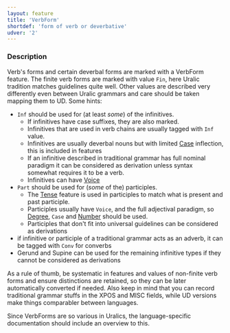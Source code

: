 ```yaml
---
layout: feature
title: 'VerbForm'
shortdef: 'form of verb or deverbative'
udver: '2'
---
```


### Description

Verb's forms and certain deverbal forms are marked with a VerbForm feature. The
finite verb forms are marked with value `Fin`, here Uralic tradition matches
guidelines quite well. Other values are described very differently even between
Uralic grammars and care should be taken mapping them to UD. Some hints:

* `Inf` should be used for (at least *some*) of the infinitives.
  * If infinitives have case suffixes, they are also marked.
  * Infinitives that are used in verb chains are usually tagged with `Inf`
    value.
  * Infinitives are usually deverbal nouns but with limited [Case]() inflection,
    this is included in features
  * If an infinitive described in traditional grammar has full nominal paradigm
    it can be considered as derivation unless syntax somewhat requires it to be
    a verb.
  * Infinitives can have [Voice]()
* `Part` should be used for (*some* of the) participles.
  * The [Tense]() feature is used in participles to match what is present and
    past participle.
  * Participles usually have `Voice`, and the full adjectival paradigm, so
    [Degree](), `Case` and [Number]() should be used.
  * Participles that don't fit into universal guidelines can be considered as
    derivations
* if infinitive or participle of a traditional grammar acts as an adverb, it can
  be tagged with `Conv` for converbs
* Gerund and Supine can be used for the remaining infinitive types if they
  cannot be considered as derivations

As a rule of thumb, be systematic in features and values of non-finite verb
forms and ensure distinctions are retained, so they can be later automatically
converted if needed. Also keep in mind that you can record traditional grammar
stuffs in the XPOS and MISC fields, while UD versions make things comparabler
between languages.

Since VerbForms are so various in Uralics, the language-specific documentation
should include an overview to this.
<!-- Interlanguage links updated So kvě 14 19:02:44 CEST 2022 -->
